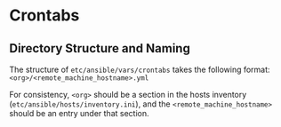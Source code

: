 # Crontabs

## Directory Structure and Naming

The structure of `etc/ansible/vars/crontabs` takes the following format: `<org>/<remote_machine_hostname>.yml`

For consistency, `<org>` should be a section in the hosts inventory (`etc/ansible/hosts/inventory.ini`), and the `<remote_machine_hostname>` should be an entry under that section.




